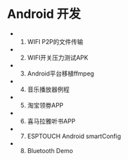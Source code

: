 # Android 开发
    
  - 1.  WIFI P2P的文件传输
  - 2.  WIFI开关压力测试APK
  - 3.  Android平台移植ffmpeg  
  - 4.  音乐播放器例程  
  - 5.  淘宝领劵APP
  - 6.  喜马拉雅听书APP  
  - 7.  ESPTOUCH Android smartConfig  
  - 8.  Bluetooth Demo     

